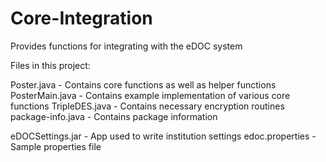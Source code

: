 # Core-Integration
Provides functions for integrating with the eDOC system

Files in this project:

Poster.java - Contains core functions as well as helper functions
PosterMain.java - Contains example implementation of various core functions
TripleDES.java - Contains necessary encryption routines
package-info.java - Contains package information

eDOCSettings.jar - App used to write institution settings
edoc.properties - Sample properties file


